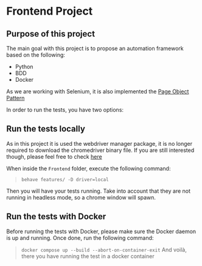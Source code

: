 # Frontend Project

## Purpose of this project
The main goal with this project is to propose an automation framework based on the following:
* Python
* BDD
* Docker

As we are working with Selenium, it is also implemented the [Page Object Pattern](https://www.selenium.dev/documentation/guidelines/page_object_models/)

In order to run the tests, you have two options:

## Run the tests locally
As in this project it is used the webdriver manager package, it is no longer required to download the chromedriver binary file. 
If you are still interested though, please feel free to check [here](https://chromedriver.chromium.org/downloads)

When inside the `Frontend` folder, execute the following command:
> `behave features/ -D driver=local`

Then you will have your tests running. Take into account that they are not running in headless mode, so a chrome window will spawn.

## Run the tests with Docker
Before running the tests with Docker, please make sure the Docker daemon is up and running.
Once done, run the following command: 
> `docker compose up --build --abort-on-container-exit`
And voilà, there you have running the test in a docker container

